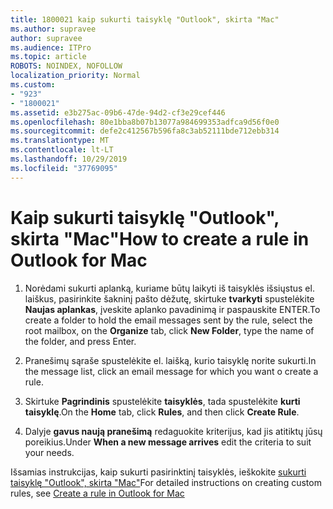 ```yaml
---
title: 1800021 kaip sukurti taisyklę "Outlook", skirta "Mac"
ms.author: supravee
author: supravee
ms.audience: ITPro
ms.topic: article
ROBOTS: NOINDEX, NOFOLLOW
localization_priority: Normal
ms.custom:
- "923"
- "1800021"
ms.assetid: e3b275ac-09b6-47de-94d2-cf3e29cef446
ms.openlocfilehash: 80e1bba8b07b13077a984699353adfca9d56f0e0
ms.sourcegitcommit: defe2c412567b596fa8c3ab52111bde712ebb314
ms.translationtype: MT
ms.contentlocale: lt-LT
ms.lasthandoff: 10/29/2019
ms.locfileid: "37769095"
---
```

# <a name="how-to-create-a-rule-in-outlook-for-mac"></a><span data-ttu-id="bd895-102">Kaip sukurti taisyklę "Outlook", skirta "Mac"</span><span class="sxs-lookup"><span data-stu-id="bd895-102">How to create a rule in Outlook for Mac</span></span>

1. <span data-ttu-id="bd895-103">Norėdami sukurti aplanką, kuriame būtų laikyti iš taisyklės išsiųstus el. laiškus, pasirinkite šakninį pašto dėžutę, skirtuke **tvarkyti** spustelėkite **Naujas aplankas**, įveskite aplanko pavadinimą ir paspauskite ENTER.</span><span class="sxs-lookup"><span data-stu-id="bd895-103">To create a folder to hold the email messages sent by the rule, select the root mailbox, on the **Organize** tab, click **New Folder**, type the name of the folder, and press Enter.</span></span>

2. <span data-ttu-id="bd895-104">Pranešimų sąraše spustelėkite el. laišką, kurio taisyklę norite sukurti.</span><span class="sxs-lookup"><span data-stu-id="bd895-104">In the message list, click an email message for which you want o create a rule.</span></span>

3. <span data-ttu-id="bd895-105">Skirtuke **Pagrindinis** spustelėkite **taisyklės**, tada spustelėkite **kurti taisyklę**.</span><span class="sxs-lookup"><span data-stu-id="bd895-105">On the **Home** tab, click **Rules**, and then click **Create Rule**.</span></span>

4. <span data-ttu-id="bd895-106">Dalyje **gavus naują pranešimą** redaguokite kriterijus, kad jis atitiktų jūsų poreikius.</span><span class="sxs-lookup"><span data-stu-id="bd895-106">Under **When a new message arrives** edit the criteria to suit your needs.</span></span> 

<span data-ttu-id="bd895-107">Išsamias instrukcijas, kaip sukurti pasirinktinį taisyklės, ieškokite [sukurti taisyklę "Outlook", skirta "Mac"](https://aka.ms/AA1uy0v)</span><span class="sxs-lookup"><span data-stu-id="bd895-107">For detailed instructions on creating custom rules, see [Create a rule in Outlook for Mac](https://aka.ms/AA1uy0v)</span></span>
  
